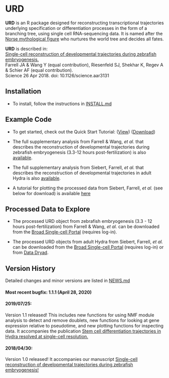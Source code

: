 # URD

**URD** is an R package designed for reconstructing transcriptional trajectories underlying specification or differentiation processes in the form of a branching tree, using single cell RNA-sequencing data. It is named after the [Norse mythological figure](https://en.wikipedia.org/wiki/Urdr) who nurtures the world tree and decides all fates.

**URD** is described in:<br />
[Single-cell reconstruction of developmental trajectories during zebrafish embryogenesis.](https://www.ncbi.nlm.nih.gov/pubmed/29700225)<br />
Farrell JA & Wang Y (equal contribution), Riesenfeld SJ, Shekhar K, Regev A & Schier AF (equal contribution).<br />
Science 26 Apr 2018. doi: 10.1126/science.aar3131

## Installation

- To install, follow the instructions in [INSTALL.md](INSTALL.md)

## Example Code

- To get started, check out the Quick Start Tutorial: ([View](Analyses/QuickStart/URD-QuickStart-AxialMesoderm.md)) ([Download](Analyses/QuickStart/URD-QuickStart-AxialMesoderm.Rmd))

- The full supplementary analysis from Farrell & Wang, *et al.* that describes the reconstruction of developmental trajectories during zebrafish embryogenesis (3.3-12 hours post-fertilization) is also [available](Analyses/SupplementaryAnalysis).

- The full supplementary analysis from Siebert, Farrell, *et al.* that describes the reconstruction of developmental trajectories in adult Hydra is also [available](https://github.com/cejuliano/hydra_single_cell).

- A tutorial for plotting the processed data from Siebert, Farrell, *et al.* (see below for download) is available [here](https://github.com/cejuliano/hydra_single_cell/blob/master/URD_Hydra_Plotting_Tutorial.md)

## Processed Data to Explore

- The processed URD object from zebrafish embryogenesis (3.3 - 12 hours post-fertilization) from Farrell & Wang, *et al.* can be downloaded from the [Broad Single-cell Portal](https://portals.broadinstitute.org/single_cell/data/public/single-cell-reconstruction-of-developmental-trajectories-during-zebrafish-embryogenesis?filename=URD_Zebrafish_Object.rds) (requires log-in).

- The processed URD objects from adult Hydra from Siebert, Farrell, *et al.* can be downloaded from the [Broad Single-cell Portal](https://portals.broadinstitute.org/single_cell/study/SCP260/stem-cell-differentiation-trajectories-in-hydra-resolved-at-single-cell-resolution) (requires log-in) or from [Data Dryad](https://datadryad.org/resource/doi:10.5061/dryad.v5r6077).

## Version History

Detailed changes and minor versions are listed in [NEWS.md](NEWS.md)

#### Most recent bugfix: 1.1.1 (April 28, 2020)

#### 2019/07/25:
Version 1.1 released! This includes new functions for using NMF module analysis to detect and remove doublets, new functions for looking at gene expression relative to pseudotime, and new plotting functions for inspecting data. It accompanies the publication [Stem cell differentiation trajectories in Hydra resolved at single-cell resolution.](https://science.sciencemag.org/content/365/6451/eaav9314)

#### 2018/04/30:
Version 1.0 released! It accompanies our manuscript [Single-cell reconstruction of developmental trajectories during zebrafish embryogenesis!](https://www.ncbi.nlm.nih.gov/pubmed/29700225)


	